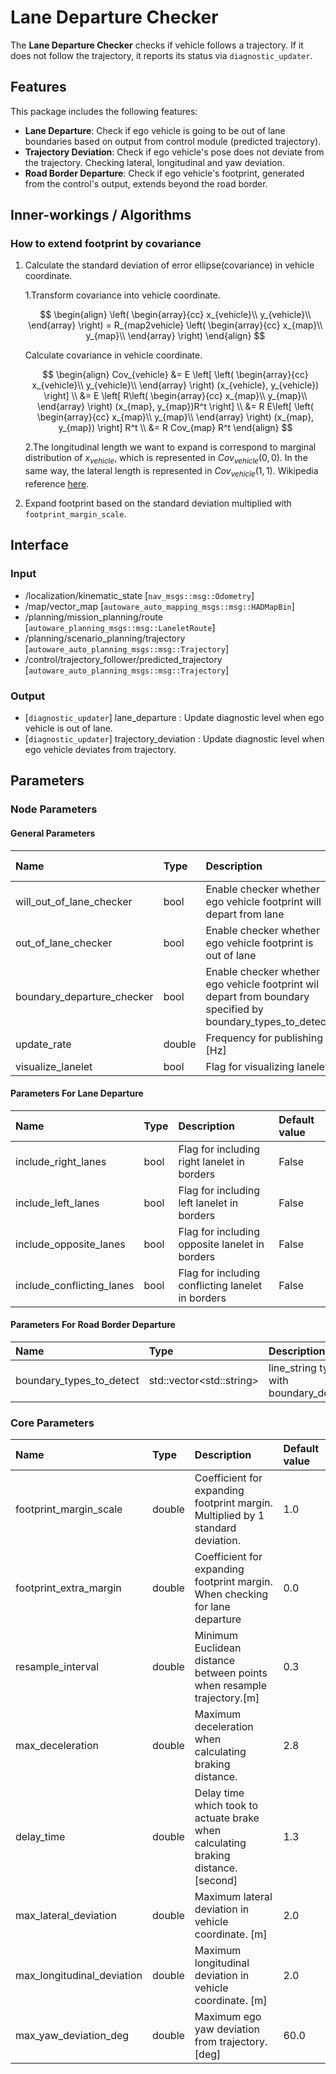 # Lane Departure Checker

The **Lane Departure Checker** checks if vehicle follows a trajectory. If it does not follow the trajectory, it reports its status via `diagnostic_updater`.

## Features

This package includes the following features:

- **Lane Departure**: Check if ego vehicle is going to be out of lane boundaries based on output from control module (predicted trajectory).
- **Trajectory Deviation**: Check if ego vehicle's pose does not deviate from the trajectory. Checking lateral, longitudinal and yaw deviation.
- **Road Border Departure**: Check if ego vehicle's footprint, generated from the control's output, extends beyond the road border.

## Inner-workings / Algorithms

### How to extend footprint by covariance

1. Calculate the standard deviation of error ellipse(covariance) in vehicle coordinate.

   1.Transform covariance into vehicle coordinate.

   $$
   \begin{align}
   \left( \begin{array}{cc} x_{vehicle}\\ y_{vehicle}\\ \end{array} \right) = R_{map2vehicle}  \left( \begin{array}{cc} x_{map}\\ y_{map}\\ \end{array} \right)
   \end{align}
   $$

   Calculate covariance in vehicle coordinate.

   $$
   \begin{align}
   Cov_{vehicle} &= E \left[
   \left( \begin{array}{cc} x_{vehicle}\\ y_{vehicle}\\ \end{array} \right) (x_{vehicle}, y_{vehicle}) \right] \\
   &= E \left[ R\left( \begin{array}{cc} x_{map}\\ y_{map}\\ \end{array} \right)
   (x_{map}, y_{map})R^t
   \right] \\
   &= R E\left[ \left( \begin{array}{cc} x_{map}\\ y_{map}\\ \end{array} \right)
   (x_{map}, y_{map})
   \right] R^t \\
   &= R Cov_{map} R^t
   \end{align}
   $$

   2.The longitudinal length we want to expand is correspond to marginal distribution of $x_{vehicle}$, which is represented in $Cov_{vehicle}(0,0)$. In the same way, the lateral length is represented in $Cov_{vehicle}(1,1)$. Wikipedia reference [here](https://en.wikipedia.org/wiki/Multivariate_normal_distribution#Marginal_distributions).

2. Expand footprint based on the standard deviation multiplied with `footprint_margin_scale`.

## Interface

### Input

- /localization/kinematic_state [`nav_msgs::msg::Odometry`]
- /map/vector_map [`autoware_auto_mapping_msgs::msg::HADMapBin`]
- /planning/mission_planning/route [`autoware_planning_msgs::msg::LaneletRoute`]
- /planning/scenario_planning/trajectory [`autoware_auto_planning_msgs::msg::Trajectory`]
- /control/trajectory_follower/predicted_trajectory [`autoware_auto_planning_msgs::msg::Trajectory`]

### Output

- [`diagnostic_updater`] lane_departure : Update diagnostic level when ego vehicle is out of lane.
- [`diagnostic_updater`] trajectory_deviation : Update diagnostic level when ego vehicle deviates from trajectory.

## Parameters

### Node Parameters

#### General Parameters

| Name                       | Type   | Description                                                                                                 | Default value |
| :------------------------- | :----- | :---------------------------------------------------------------------------------------------------------- | :------------ |
| will_out_of_lane_checker   | bool   | Enable checker whether ego vehicle footprint will depart from lane                                          | True          |
| out_of_lane_checker        | bool   | Enable checker whether ego vehicle footprint is out of lane                                                 | True          |
| boundary_departure_checker | bool   | Enable checker whether ego vehicle footprint wil depart from boundary specified by boundary_types_to_detect | False         |
| update_rate                | double | Frequency for publishing [Hz]                                                                               | 10.0          |
| visualize_lanelet          | bool   | Flag for visualizing lanelet                                                                                | False         |

#### Parameters For Lane Departure

| Name                      | Type | Description                                       | Default value |
| :------------------------ | :--- | :------------------------------------------------ | :------------ |
| include_right_lanes       | bool | Flag for including right lanelet in borders       | False         |
| include_left_lanes        | bool | Flag for including left lanelet in borders        | False         |
| include_opposite_lanes    | bool | Flag for including opposite lanelet in borders    | False         |
| include_conflicting_lanes | bool | Flag for including conflicting lanelet in borders | False         |

#### Parameters For Road Border Departure

| Name                     | Type                       | Description                                                 | Default value |
| :----------------------- | :------------------------- | :---------------------------------------------------------- | :------------ |
| boundary_types_to_detect | std::vector\<std::string\> | line_string types to detect with boundary_departure_checker | [road_border] |

### Core Parameters

| Name                       | Type   | Description                                                                        | Default value |
| :------------------------- | :----- | :--------------------------------------------------------------------------------- | :------------ |
| footprint_margin_scale     | double | Coefficient for expanding footprint margin. Multiplied by 1 standard deviation.    | 1.0           |
| footprint_extra_margin     | double | Coefficient for expanding footprint margin. When checking for lane departure       | 0.0           |
| resample_interval          | double | Minimum Euclidean distance between points when resample trajectory.[m]             | 0.3           |
| max_deceleration           | double | Maximum deceleration when calculating braking distance.                            | 2.8           |
| delay_time                 | double | Delay time which took to actuate brake when calculating braking distance. [second] | 1.3           |
| max_lateral_deviation      | double | Maximum lateral deviation in vehicle coordinate. [m]                               | 2.0           |
| max_longitudinal_deviation | double | Maximum longitudinal deviation in vehicle coordinate. [m]                          | 2.0           |
| max_yaw_deviation_deg      | double | Maximum ego yaw deviation from trajectory. [deg]                                   | 60.0          |
